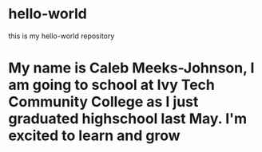 # hello-world
this is my hello-world repository
<h1>My name is Caleb Meeks-Johnson, I am going to school at Ivy Tech Community College as I just graduated highschool last May. I'm excited to learn and grow</h1>
